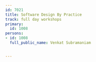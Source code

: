 ---
id: 7021
title: Software Design By Practice
track: full day workshops
primary:
  id: 1008
persons:
- id: 1008
  full_public_name: Venkat Subramaniam

---
